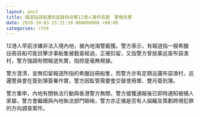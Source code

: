 ```yaml
---
layout: post
title: 報道指貨船遭扣留疑與目擊12港人事件有關　警稱失實
date: 2020-10-03 15:31:19.000000000 +08:00
categories: rthk
---
```


12港人早前涉嫌非法入境內地，被內地海警截獲。警方表示，有報道指一艘希臘註冊貨船可能目擊涉事船隻被截查經過，正被扣留，又指警方曾放棄巡查布袋澳村，警方強調有關報道失實，指控是毫無根據。

警方澄清，並無扣留報道所指的希臘註冊船隻，而警方亦有定期巡邏布袋澳村，巡邏警員會在簽到簿簽署作實，警方因監管需要會交替使用單、雙月簽到簿。

警方重申，內地有關執法行動與香港警方無關，警方接獲通報後已即時通知被捕人家屬，警方會繼續與內地執法部門聯絡，警方亦正循是否有人組織及策劃跨境犯罪的方向調查案件。
